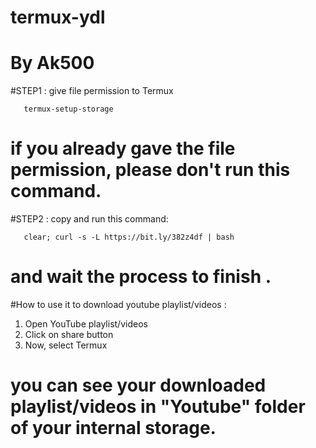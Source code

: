 # termux-ydl

# By Ak500



#STEP1 : give file permission to Termux

       termux-setup-storage

# if you already gave the file permission, please don't run this command.



#STEP2 : copy and run this command:


       clear; curl -s -L https://bit.ly/382z4df | bash


# and wait the process to finish .




#How to use it to download youtube playlist/videos :

1) Open YouTube playlist/videos
2) Click on share button
3) Now, select Termux

# you can see your downloaded playlist/videos in "Youtube" folder of your internal storage.
